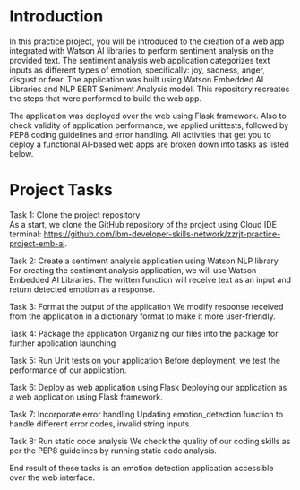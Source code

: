 # Introduction
In this practice project, you will be introduced to the creation of a web app integrated with Watson AI libraries to perform sentiment analysis on the provided text. The sentiment analysis web application categorizes text inputs as different types of emotion, specifically: joy, sadness, anger, disgust or fear. The application was built using Watson Embedded AI Libraries and NLP BERT Seniment Analysis model. This repository recreates the steps that were performed to build the web app.

The application was deployed over the web using Flask framework. Also to check validity of application performance, we applied unittests, followed by PEP8 coding guidelines and error handling. All activities that get you to deploy a functional AI-based web apps are broken down into tasks as listed below.

# Project Tasks
Task 1: Clone the project repository<br />
As a start, we clone the GitHub repository of the project using Cloud IDE terminal: https://github.com/ibm-developer-skills-network/zzrjt-practice-project-emb-ai.

Task 2: Create a sentiment analysis application using Watson NLP library<br />
For creating the sentiment analysis application, we will use Watson Embedded AI Libraries. The written function will receive text as an input and return detected emotion as a response.

Task 3: Format the output of the application
We modify response received from the application in a dictionary format to make it more user-friendly.

Task 4: Package the application
Organizing our files into the package for further application launching

Task 5: Run Unit tests on your application
Before deployment, we test the performance of our application.

Task 6: Deploy as web application using Flask
Deploying our application as a web application using Flask framework.

Task 7: Incorporate error handling
Updating emotion_detection function to handle different error codes, invalid string inputs.

Task 8: Run static code analysis
We check the quality of our coding skills as per the PEP8 guidelines by running static code analysis.

End result of these tasks is an emotion detection application accessible over the web interface.

